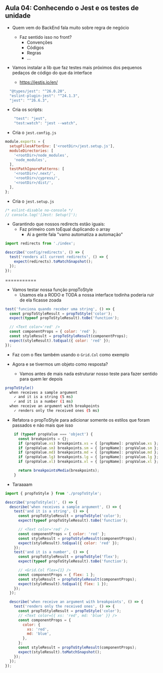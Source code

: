 ## Aula 04: Conhecendo o Jest e os testes de unidade

- Quem vem do BackEnd fala muito sobre regra de negócio
  - Faz sentido isso no front?
    - Convenções
    - Códigos
    - Regras
    - ...

- Vamos instalar a lib que faz testes mais próximos dos pequenos pedaços de código do que da interface 
  - https://jestjs.io/en/

```js
  "@types/jest": "^26.0.20",
  "eslint-plugin-jest": "^24.1.3",
  "jest": "^26.6.3",
```

  - Cria os scripts:
```js
    "test": "jest",
    "test:watch": "jest --watch",
```

- Cria o `jest.config.js`
```js
module.exports = {
  setupFilesAfterEnv: ['<rootDir>/jest.setup.js'],
  moduleDirectories: [
    '<rootDir>/node_modules',
    'node_modules',
  ],
  testPathIgnorePatterns: [
    '<rootDir>/.next/',
    '<rootDir>/cypress/',
    '<rootDir>/dist/',
  ],
};
```
- Cria o `jest.setup.js`
```js
/* eslint-disable no-console */
// console.log('[Jest: Setup!]');
```

- Garantindo que nossos redirects estão iguais:
  - Faz primeiro com toEqual duplicando o array
    - Ai a gente fala "vamo automatiza a automação"

```js
import redirects from './index';

describe('config/redirects', () => {
  test('renders all current redirects', () => {
    expect(redirects).toMatchSnapshot();
  });
});
```

===========

- Vamos testar nossa função propToStyle
  - Usamos ela a RODO e TODA a nossa interface todinha poderia ruir de ela ficasse zoada
```js
test('funciona quando receber uma string', () => {
  const propToStyleResult = propToStyle('color');
  expect(typeof propToStyleResult).toBe('function');

  // <Text color='red' />
  const componentProps = { color: 'red' };
  const styleResult = propToStyleResult(componentProps);
  expect(styleResult).toEqual({ color: 'red' });
});
```

- Faz com o flex também usando o `Grid.Col` como exemplo

- Agora e se tivermos um objeto como resposta?
  - Vamos antes de mais nada estruturar nosso teste para fazer sentido para quem ler depois
```sh
propToStyle()
  when receives a sample argument
    ✓ and it is a string (5 ms)
    ✓ and it is a number (1 ms)
  when receive an argument with breakpoints
    ✓ renders only the received ones (5 ms)
```

- Refatora o propToStyle para adicionar somente os estilos que foram passados e não mais que isso
```js
    if (typeof propValue === 'object') {
      const breakpoints = {};
      if (propValue.xs) breakpoints.xs = { [propName]: propValue.xs };
      if (propValue.sm) breakpoints.sm = { [propName]: propValue.sm };
      if (propValue.md) breakpoints.md = { [propName]: propValue.md };
      if (propValue.lg) breakpoints.lg = { [propName]: propValue.lg };
      if (propValue.xl) breakpoints.xl = { [propName]: propValue.xl };

      return breakpointsMedia(breakpoints);
    }
```

- Taraaaam
```js
import { propToStyle } from './propToStyle';

describe('propToStyle()', () => {
  describe('when receives a sample argument', () => {
    test('and it is a string', () => {
      const propToStyleResult = propToStyle('color');
      expect(typeof propToStyleResult).toBe('function');

      // <Text color='red' />
      const componentProps = { color: 'red' };
      const styleResult = propToStyleResult(componentProps);
      expect(styleResult).toEqual({ color: 'red' });
    });
    test('and it is a number', () => {
      const propToStyleResult = propToStyle('flex');
      expect(typeof propToStyleResult).toBe('function');

      // <Grid.Col flex={1} />
      const componentProps = { flex: 1 };
      const styleResult = propToStyleResult(componentProps);
      expect(styleResult).toEqual({ flex: 1 });
    });
  });

  describe('when receive an argument with breakpoints', () => {
    test('renders only the received ones', () => {
      const propToStyleResult = propToStyle('color');
      // <Text color={{ xs: 'red', md: 'blue' }} />
      const componentProps = {
        color: {
          xs: 'red',
          md: 'blue',
        },
      };
      const styleResult = propToStyleResult(componentProps);
      expect(styleResult).toMatchSnapshot();
    });
  });
});
```